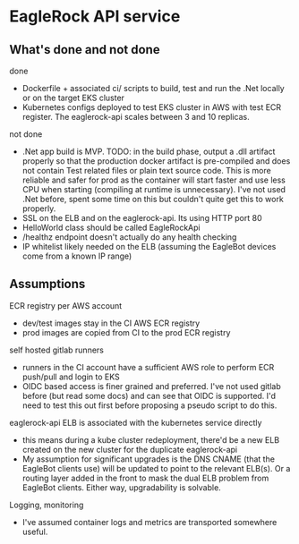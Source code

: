 # EagleRock API service

## What's done and not done

done
* Dockerfile + associated ci/ scripts to build, test and run the .Net locally or on the target EKS cluster
* Kubernetes configs deployed to test EKS cluster in AWS with test ECR register.  The eaglerock-api scales between 3 and 10 replicas.

not done
* .Net app build is MVP.  TODO: in the build phase, output a .dll artifact properly so that the production docker artifact is pre-compiled and does not contain Test related files or plain text source code.  This is more reliable and safer for prod as the container will start faster and use less CPU when starting (compiling at runtime is unnecessary).  I've not used .Net before, spent some time on this but couldn't quite get this to work properly.
* SSL on the ELB and on the eaglerock-api.  Its using HTTP port 80
* HelloWorld class should be called EagleRockApi
* /healthz endpoint doesn't actually do any health checking
* IP whitelist likely needed on the ELB (assuming the EagleBot devices come from a known IP range)

## Assumptions

ECR registry per AWS account
* dev/test images stay in the CI AWS ECR registry
* prod images are copied from CI to the prod ECR registry

self hosted gitlab runners
* runners in the CI account have a sufficient AWS role to perform ECR push/pull and login to EKS
* OIDC based access is finer grained and preferred.  I've not used gitlab before (but read some docs) and can see that OIDC is supported.  I'd need to test this out first before proposing a pseudo script to do this.

eaglerock-api ELB is associated with the kubernetes service directly
* this means during a kube cluster redeployment, there'd be a new ELB created on the new cluster for the duplicate eaglerock-api
* My assumption for significant upgrades is the DNS CNAME (that the EagleBot clients use) will be updated to point to the relevant ELB(s).  Or a routing layer added in the front to mask the dual ELB problem from EagleBot clients.  Either way, upgradability is solvable.

Logging, monitoring
* I've assumed container logs and metrics are transported somewhere useful.

